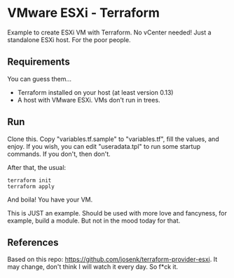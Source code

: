 # VMware ESXi - Terraform

Example to create ESXi VM with Terraform.
No vCenter needed! Just a standalone ESXi host. For the poor people.

## Requirements
You can guess them...

 - Terraform installed on your host (at least version 0.13)
 - A host with VMware ESXi. VMs don't run in trees.

## Run
Clone this. Copy "variables.tf.sample" to "variables.tf", fill the values, and enjoy.
If you wish, you can edit "useradata.tpl" to run some startup commands. If you don't, then don't.

After that, the usual:

    terraform init
    terraform apply

And boila! You have your VM.

This is JUST an example. Should be used with more love and fancyness, for example, build a module. But not in the mood today for that.


## References
Based on this repo: https://github.com/josenk/terraform-provider-esxi.
It may change, don't think I will watch it every day. So f*ck it.

